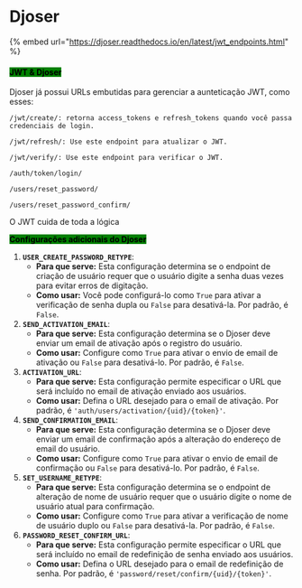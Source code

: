 # Djoser

{% embed url="https://djoser.readthedocs.io/en/latest/jwt_endpoints.html" %}

#### <mark style="background-color:green;">JWT & Djoser</mark>

Djoser já possui URLs embutidas para gerenciar a aunteticação JWT, como esses:

```
/jwt/create/: retorna access_tokens e refresh_tokens quando você passa credenciais de login.

/jwt/refresh/: Use este endpoint para atualizar o JWT.

/jwt/verify/: Use este endpoint para verificar o JWT.

/auth/token/login/

/users/reset_password/

/users/reset_password_confirm/
```

O JWT cuida de toda a lógica



<mark style="background-color:green;">**Configurações adicionais do Djoser**</mark>

1. **`USER_CREATE_PASSWORD_RETYPE`**:
   * **Para que serve:** Esta configuração determina se o endpoint de criação de usuário requer que o usuário digite a senha duas vezes para evitar erros de digitação.
   * **Como usar:** Você pode configurá-lo como `True` para ativar a verificação de senha dupla ou `False` para desativá-la. Por padrão, é `False`.
2. **`SEND_ACTIVATION_EMAIL`**:
   * **Para que serve:** Esta configuração determina se o Djoser deve enviar um email de ativação após o registro do usuário.
   * **Como usar:** Configure como `True` para ativar o envio de email de ativação ou `False` para desativá-lo. Por padrão, é `False`.
3. **`ACTIVATION_URL`**:
   * **Para que serve:** Esta configuração permite especificar o URL que será incluído no email de ativação enviado aos usuários.
   * **Como usar:** Defina o URL desejado para o email de ativação. Por padrão, é `'auth/users/activation/{uid}/{token}'`.
4. **`SEND_CONFIRMATION_EMAIL`**:
   * **Para que serve:** Esta configuração determina se o Djoser deve enviar um email de confirmação após a alteração do endereço de email do usuário.
   * **Como usar:** Configure como `True` para ativar o envio de email de confirmação ou `False` para desativá-lo. Por padrão, é `False`.
5. **`SET_USERNAME_RETYPE`**:
   * **Para que serve:** Esta configuração determina se o endpoint de alteração de nome de usuário requer que o usuário digite o nome de usuário atual para confirmação.
   * **Como usar:** Configure como `True` para ativar a verificação de nome de usuário duplo ou `False` para desativá-la. Por padrão, é `False`.
6. **`PASSWORD_RESET_CONFIRM_URL`**:
   * **Para que serve:** Esta configuração permite especificar o URL que será incluído no email de redefinição de senha enviado aos usuários.
   * **Como usar:** Defina o URL desejado para o email de redefinição de senha. Por padrão, é `'password/reset/confirm/{uid}/{token}'`.
